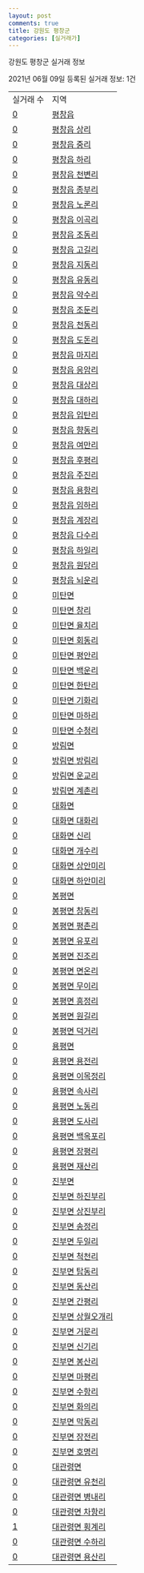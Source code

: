 ```yaml
---
layout: post
comments: true
title: 강원도 평창군
categories: [실거래가]
---
```


강원도 평창군 실거래 정보

2021년 06월 09일 등록된 실거래 정보: 1건


<table>
  <tr>
    <td>실거래 수</td>
    <td>지역</td>
  </tr>

  
  <tr>
    <td><a href="4276025000.html">0</a></td>
    <td><a href="4276025000.html">평창읍</a></td>
  </tr>
    

  <tr>
    <td><a href="4276025021.html">0</a></td>
    <td><a href="4276025021.html">평창읍 상리</a></td>
  </tr>
    

  <tr>
    <td><a href="4276025022.html">0</a></td>
    <td><a href="4276025022.html">평창읍 중리</a></td>
  </tr>
    

  <tr>
    <td><a href="4276025023.html">0</a></td>
    <td><a href="4276025023.html">평창읍 하리</a></td>
  </tr>
    

  <tr>
    <td><a href="4276025024.html">0</a></td>
    <td><a href="4276025024.html">평창읍 천변리</a></td>
  </tr>
    

  <tr>
    <td><a href="4276025025.html">0</a></td>
    <td><a href="4276025025.html">평창읍 종부리</a></td>
  </tr>
    

  <tr>
    <td><a href="4276025026.html">0</a></td>
    <td><a href="4276025026.html">평창읍 노론리</a></td>
  </tr>
    

  <tr>
    <td><a href="4276025027.html">0</a></td>
    <td><a href="4276025027.html">평창읍 이곡리</a></td>
  </tr>
    

  <tr>
    <td><a href="4276025028.html">0</a></td>
    <td><a href="4276025028.html">평창읍 조동리</a></td>
  </tr>
    

  <tr>
    <td><a href="4276025029.html">0</a></td>
    <td><a href="4276025029.html">평창읍 고길리</a></td>
  </tr>
    

  <tr>
    <td><a href="4276025030.html">0</a></td>
    <td><a href="4276025030.html">평창읍 지동리</a></td>
  </tr>
    

  <tr>
    <td><a href="4276025031.html">0</a></td>
    <td><a href="4276025031.html">평창읍 유동리</a></td>
  </tr>
    

  <tr>
    <td><a href="4276025032.html">0</a></td>
    <td><a href="4276025032.html">평창읍 약수리</a></td>
  </tr>
    

  <tr>
    <td><a href="4276025033.html">0</a></td>
    <td><a href="4276025033.html">평창읍 조둔리</a></td>
  </tr>
    

  <tr>
    <td><a href="4276025034.html">0</a></td>
    <td><a href="4276025034.html">평창읍 천동리</a></td>
  </tr>
    

  <tr>
    <td><a href="4276025035.html">0</a></td>
    <td><a href="4276025035.html">평창읍 도돈리</a></td>
  </tr>
    

  <tr>
    <td><a href="4276025036.html">0</a></td>
    <td><a href="4276025036.html">평창읍 마지리</a></td>
  </tr>
    

  <tr>
    <td><a href="4276025037.html">0</a></td>
    <td><a href="4276025037.html">평창읍 응암리</a></td>
  </tr>
    

  <tr>
    <td><a href="4276025038.html">0</a></td>
    <td><a href="4276025038.html">평창읍 대상리</a></td>
  </tr>
    

  <tr>
    <td><a href="4276025039.html">0</a></td>
    <td><a href="4276025039.html">평창읍 대하리</a></td>
  </tr>
    

  <tr>
    <td><a href="4276025040.html">0</a></td>
    <td><a href="4276025040.html">평창읍 입탄리</a></td>
  </tr>
    

  <tr>
    <td><a href="4276025041.html">0</a></td>
    <td><a href="4276025041.html">평창읍 향동리</a></td>
  </tr>
    

  <tr>
    <td><a href="4276025042.html">0</a></td>
    <td><a href="4276025042.html">평창읍 여만리</a></td>
  </tr>
    

  <tr>
    <td><a href="4276025043.html">0</a></td>
    <td><a href="4276025043.html">평창읍 후평리</a></td>
  </tr>
    

  <tr>
    <td><a href="4276025044.html">0</a></td>
    <td><a href="4276025044.html">평창읍 주진리</a></td>
  </tr>
    

  <tr>
    <td><a href="4276025045.html">0</a></td>
    <td><a href="4276025045.html">평창읍 용항리</a></td>
  </tr>
    

  <tr>
    <td><a href="4276025046.html">0</a></td>
    <td><a href="4276025046.html">평창읍 임하리</a></td>
  </tr>
    

  <tr>
    <td><a href="4276025047.html">0</a></td>
    <td><a href="4276025047.html">평창읍 계장리</a></td>
  </tr>
    

  <tr>
    <td><a href="4276025048.html">0</a></td>
    <td><a href="4276025048.html">평창읍 다수리</a></td>
  </tr>
    

  <tr>
    <td><a href="4276025049.html">0</a></td>
    <td><a href="4276025049.html">평창읍 하일리</a></td>
  </tr>
    

  <tr>
    <td><a href="4276025050.html">0</a></td>
    <td><a href="4276025050.html">평창읍 원당리</a></td>
  </tr>
    

  <tr>
    <td><a href="4276025051.html">0</a></td>
    <td><a href="4276025051.html">평창읍 뇌운리</a></td>
  </tr>
    

  <tr>
    <td><a href="4276031000.html">0</a></td>
    <td><a href="4276031000.html">미탄면</a></td>
  </tr>
    

  <tr>
    <td><a href="4276031021.html">0</a></td>
    <td><a href="4276031021.html">미탄면 창리</a></td>
  </tr>
    

  <tr>
    <td><a href="4276031022.html">0</a></td>
    <td><a href="4276031022.html">미탄면 율치리</a></td>
  </tr>
    

  <tr>
    <td><a href="4276031023.html">0</a></td>
    <td><a href="4276031023.html">미탄면 회동리</a></td>
  </tr>
    

  <tr>
    <td><a href="4276031024.html">0</a></td>
    <td><a href="4276031024.html">미탄면 평안리</a></td>
  </tr>
    

  <tr>
    <td><a href="4276031025.html">0</a></td>
    <td><a href="4276031025.html">미탄면 백운리</a></td>
  </tr>
    

  <tr>
    <td><a href="4276031026.html">0</a></td>
    <td><a href="4276031026.html">미탄면 한탄리</a></td>
  </tr>
    

  <tr>
    <td><a href="4276031027.html">0</a></td>
    <td><a href="4276031027.html">미탄면 기화리</a></td>
  </tr>
    

  <tr>
    <td><a href="4276031028.html">0</a></td>
    <td><a href="4276031028.html">미탄면 마하리</a></td>
  </tr>
    

  <tr>
    <td><a href="4276031029.html">0</a></td>
    <td><a href="4276031029.html">미탄면 수청리</a></td>
  </tr>
    

  <tr>
    <td><a href="4276032000.html">0</a></td>
    <td><a href="4276032000.html">방림면</a></td>
  </tr>
    

  <tr>
    <td><a href="4276032021.html">0</a></td>
    <td><a href="4276032021.html">방림면 방림리</a></td>
  </tr>
    

  <tr>
    <td><a href="4276032022.html">0</a></td>
    <td><a href="4276032022.html">방림면 운교리</a></td>
  </tr>
    

  <tr>
    <td><a href="4276032023.html">0</a></td>
    <td><a href="4276032023.html">방림면 계촌리</a></td>
  </tr>
    

  <tr>
    <td><a href="4276033000.html">0</a></td>
    <td><a href="4276033000.html">대화면</a></td>
  </tr>
    

  <tr>
    <td><a href="4276033021.html">0</a></td>
    <td><a href="4276033021.html">대화면 대화리</a></td>
  </tr>
    

  <tr>
    <td><a href="4276033022.html">0</a></td>
    <td><a href="4276033022.html">대화면 신리</a></td>
  </tr>
    

  <tr>
    <td><a href="4276033023.html">0</a></td>
    <td><a href="4276033023.html">대화면 개수리</a></td>
  </tr>
    

  <tr>
    <td><a href="4276033024.html">0</a></td>
    <td><a href="4276033024.html">대화면 상안미리</a></td>
  </tr>
    

  <tr>
    <td><a href="4276033025.html">0</a></td>
    <td><a href="4276033025.html">대화면 하안미리</a></td>
  </tr>
    

  <tr>
    <td><a href="4276034000.html">0</a></td>
    <td><a href="4276034000.html">봉평면</a></td>
  </tr>
    

  <tr>
    <td><a href="4276034021.html">0</a></td>
    <td><a href="4276034021.html">봉평면 창동리</a></td>
  </tr>
    

  <tr>
    <td><a href="4276034022.html">0</a></td>
    <td><a href="4276034022.html">봉평면 평촌리</a></td>
  </tr>
    

  <tr>
    <td><a href="4276034023.html">0</a></td>
    <td><a href="4276034023.html">봉평면 유포리</a></td>
  </tr>
    

  <tr>
    <td><a href="4276034024.html">0</a></td>
    <td><a href="4276034024.html">봉평면 진조리</a></td>
  </tr>
    

  <tr>
    <td><a href="4276034025.html">0</a></td>
    <td><a href="4276034025.html">봉평면 면온리</a></td>
  </tr>
    

  <tr>
    <td><a href="4276034026.html">0</a></td>
    <td><a href="4276034026.html">봉평면 무이리</a></td>
  </tr>
    

  <tr>
    <td><a href="4276034027.html">0</a></td>
    <td><a href="4276034027.html">봉평면 흥정리</a></td>
  </tr>
    

  <tr>
    <td><a href="4276034028.html">0</a></td>
    <td><a href="4276034028.html">봉평면 원길리</a></td>
  </tr>
    

  <tr>
    <td><a href="4276034029.html">0</a></td>
    <td><a href="4276034029.html">봉평면 덕거리</a></td>
  </tr>
    

  <tr>
    <td><a href="4276035000.html">0</a></td>
    <td><a href="4276035000.html">용평면</a></td>
  </tr>
    

  <tr>
    <td><a href="4276035021.html">0</a></td>
    <td><a href="4276035021.html">용평면 용전리</a></td>
  </tr>
    

  <tr>
    <td><a href="4276035022.html">0</a></td>
    <td><a href="4276035022.html">용평면 이목정리</a></td>
  </tr>
    

  <tr>
    <td><a href="4276035023.html">0</a></td>
    <td><a href="4276035023.html">용평면 속사리</a></td>
  </tr>
    

  <tr>
    <td><a href="4276035024.html">0</a></td>
    <td><a href="4276035024.html">용평면 노동리</a></td>
  </tr>
    

  <tr>
    <td><a href="4276035025.html">0</a></td>
    <td><a href="4276035025.html">용평면 도사리</a></td>
  </tr>
    

  <tr>
    <td><a href="4276035026.html">0</a></td>
    <td><a href="4276035026.html">용평면 백옥포리</a></td>
  </tr>
    

  <tr>
    <td><a href="4276035027.html">0</a></td>
    <td><a href="4276035027.html">용평면 장평리</a></td>
  </tr>
    

  <tr>
    <td><a href="4276035028.html">0</a></td>
    <td><a href="4276035028.html">용평면 재산리</a></td>
  </tr>
    

  <tr>
    <td><a href="4276036000.html">0</a></td>
    <td><a href="4276036000.html">진부면</a></td>
  </tr>
    

  <tr>
    <td><a href="4276036021.html">0</a></td>
    <td><a href="4276036021.html">진부면 하진부리</a></td>
  </tr>
    

  <tr>
    <td><a href="4276036022.html">0</a></td>
    <td><a href="4276036022.html">진부면 상진부리</a></td>
  </tr>
    

  <tr>
    <td><a href="4276036023.html">0</a></td>
    <td><a href="4276036023.html">진부면 송정리</a></td>
  </tr>
    

  <tr>
    <td><a href="4276036024.html">0</a></td>
    <td><a href="4276036024.html">진부면 두일리</a></td>
  </tr>
    

  <tr>
    <td><a href="4276036025.html">0</a></td>
    <td><a href="4276036025.html">진부면 척천리</a></td>
  </tr>
    

  <tr>
    <td><a href="4276036026.html">0</a></td>
    <td><a href="4276036026.html">진부면 탑동리</a></td>
  </tr>
    

  <tr>
    <td><a href="4276036027.html">0</a></td>
    <td><a href="4276036027.html">진부면 동산리</a></td>
  </tr>
    

  <tr>
    <td><a href="4276036028.html">0</a></td>
    <td><a href="4276036028.html">진부면 간평리</a></td>
  </tr>
    

  <tr>
    <td><a href="4276036029.html">0</a></td>
    <td><a href="4276036029.html">진부면 상월오개리</a></td>
  </tr>
    

  <tr>
    <td><a href="4276036030.html">0</a></td>
    <td><a href="4276036030.html">진부면 거문리</a></td>
  </tr>
    

  <tr>
    <td><a href="4276036031.html">0</a></td>
    <td><a href="4276036031.html">진부면 신기리</a></td>
  </tr>
    

  <tr>
    <td><a href="4276036032.html">0</a></td>
    <td><a href="4276036032.html">진부면 봉산리</a></td>
  </tr>
    

  <tr>
    <td><a href="4276036033.html">0</a></td>
    <td><a href="4276036033.html">진부면 마평리</a></td>
  </tr>
    

  <tr>
    <td><a href="4276036034.html">0</a></td>
    <td><a href="4276036034.html">진부면 수항리</a></td>
  </tr>
    

  <tr>
    <td><a href="4276036035.html">0</a></td>
    <td><a href="4276036035.html">진부면 화의리</a></td>
  </tr>
    

  <tr>
    <td><a href="4276036036.html">0</a></td>
    <td><a href="4276036036.html">진부면 막동리</a></td>
  </tr>
    

  <tr>
    <td><a href="4276036037.html">0</a></td>
    <td><a href="4276036037.html">진부면 장전리</a></td>
  </tr>
    

  <tr>
    <td><a href="4276036038.html">0</a></td>
    <td><a href="4276036038.html">진부면 호명리</a></td>
  </tr>
    

  <tr>
    <td><a href="4276038000.html">0</a></td>
    <td><a href="4276038000.html">대관령면</a></td>
  </tr>
    

  <tr>
    <td><a href="4276038021.html">0</a></td>
    <td><a href="4276038021.html">대관령면 유천리</a></td>
  </tr>
    

  <tr>
    <td><a href="4276038022.html">0</a></td>
    <td><a href="4276038022.html">대관령면 병내리</a></td>
  </tr>
    

  <tr>
    <td><a href="4276038023.html">0</a></td>
    <td><a href="4276038023.html">대관령면 차항리</a></td>
  </tr>
    

  <tr>
    <td><a href="4276038024.html">1</a></td>
    <td><a href="4276038024.html">대관령면 횡계리</a></td>
  </tr>
    

  <tr>
    <td><a href="4276038025.html">0</a></td>
    <td><a href="4276038025.html">대관령면 수하리</a></td>
  </tr>
    

  <tr>
    <td><a href="4276038026.html">0</a></td>
    <td><a href="4276038026.html">대관령면 용산리</a></td>
  </tr>
    


</table>
    
